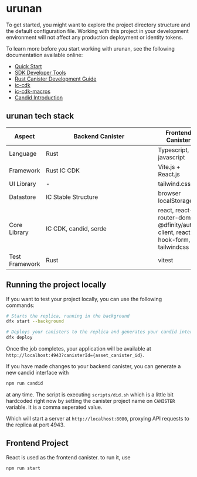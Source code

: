 # urunan

To get started, you might want to explore the project directory structure and the default configuration file. Working with this project in your development environment will not affect any production deployment or identity tokens.

To learn more before you start working with urunan, see the following documentation available online:

- [Quick Start](https://internetcomputer.org/docs/current/developer-docs/setup/deploy-locally)
- [SDK Developer Tools](https://internetcomputer.org/docs/current/developer-docs/setup/install)
- [Rust Canister Development Guide](https://internetcomputer.org/docs/current/developer-docs/backend/rust/)
- [ic-cdk](https://docs.rs/ic-cdk)
- [ic-cdk-macros](https://docs.rs/ic-cdk-macros)
- [Candid Introduction](https://internetcomputer.org/docs/current/developer-docs/backend/candid/)

## urunan tech stack
| Aspect | <span style="width:290px; display:inline-block">Backend Canister</span> | Frontend Canister |
|---------------------|-----------------------------|------------------------|
| Language            | Rust                        | Typescript, javascript | 
| Framework           | Rust IC CDK                 | Vite.js + React.js     | 
| UI Library          | -                           | tailwind.css           |
| Datastore           | IC Stable Structure         | browser localStorage   | 
| Core Library        | IC CDK, candid, serde       | react, react-router-dom, @dfinity/auth-client, react-hook-form, tailwindcss | 
| Test Framework      | Rust                        | vitest                 |

## Running the project locally

If you want to test your project locally, you can use the following commands:

```bash
# Starts the replica, running in the background
dfx start --background

# Deploys your canisters to the replica and generates your candid interface
dfx deploy
```

Once the job completes, your application will be available at `http://localhost:4943?canisterId={asset_canister_id}`.

If you have made changes to your backend canister, you can generate a new candid interface with

```bash
npm run candid
```

at any time. The script is executing `scripts/did.sh` which is a little bit hardcoded right now by setting the canister project name on `CANISTER` variable. It is a comma seperated value.

Which will start a server at `http://localhost:8080`, proxying API requests to the replica at port 4943.

## Frontend Project

React is used as the frontend canister. to run it, use
```bash
npm run start
```

<!-- ### Note on frontend environment variables

If you are hosting frontend code somewhere without using DFX, you may need to make one of the following adjustments to ensure your project does not fetch the root key in production:

- set`DFX_NETWORK` to `ic` if you are using Webpack
- use your own preferred method to replace `process.env.DFX_NETWORK` in the autogenerated declarations
  - Setting `canisters -> {asset_canister_id} -> declarations -> env_override to a string` in `dfx.json` will replace `process.env.DFX_NETWORK` with the string in the autogenerated declarations
- Write your own `createActor` constructor -->
